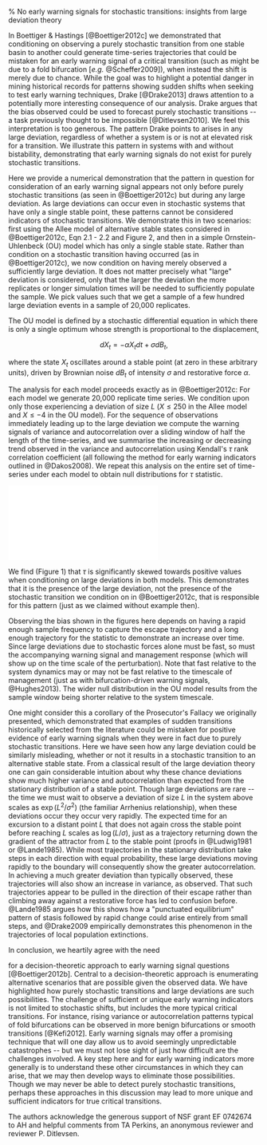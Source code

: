 % No early warning signals for stochastic transitions: insights from large deviation theory

<!-- Intro: recap claims -->
In Boettiger & Hastings [@Boettiger2012c] we demonstrated that
conditioning on observing a purely stochastic transition from one
stable basin to another could generate time-series trajectories that
could be mistaken for an early warning signal of a critical transition
(such as might be due to a fold bifurcation [*e.g.* @Scheffer2009]),
when instead the shift is merely due to chance.  While the goal was to
highlight a potential danger in mining historical records for patterns
showing sudden shifts when seeking to test early warning techniques, Drake
[@Drake2013] draws attention to a potentially more interesting consequence
of our analysis.  Drake argues that the bias observed could be used to
forecast purely stochastic transitions -- a task previously thought to
be impossible [@Ditlevsen2010].  We feel this interpretation is too
generous. The pattern Drake points to arises in any large deviation,
regardless of whether a system is or is not at elevated risk for a
transition. We illustrate this pattern in systems with and without
bistability, demonstrating that early warning signals do not exist for
purely stochastic transitions.

Here we provide a numerical demonstration that the pattern in question
for consideration of an early warning signal appears not only before
purely stochastic transitions (as seen in @Boettiger2012c) but during
any large deviation.  As large deviations can occur even in stochastic
systems that have only a single stable point, these patterns cannot be
considered indicators of stochastic transitions. We demonstrate this in
two scenarios: first using the Allee model of alternative stable states
considered in @Boettiger2012c, Eqn 2.1 - 2.2 and Figure 2, and then in
a simple Ornstein-Uhlenbeck (OU) model which has only a single stable
state.  Rather than condition on a stochastic transition having occurred
(as in @Boettiger2012c), we now condition on having merely observed a
sufficiently large deviation.  It does not matter precisely what "large"
deviation is considered, only that the larger the deviation the more
replicates or longer simulation times will be needed to sufficiently
populate the sample.  We pick values such that we get a sample of a few
hundred large deviation events in a sample of 20,000 replicates.

The OU model is defined by a stochastic differential equation in which
there is only a single optimum whose strength is proportional to the
displacement,

$$ dX_t = - \alpha X_t dt + \sigma dB_t, $$

where the state $X_t$ oscillates around a stable point (at zero in these
arbitrary units), driven by Brownian noise $dB_t$ of intensity $\sigma$
and restorative force $\alpha$.

The analysis for each model proceeds exactly as in @Boettiger2012c:
For each model we generate 20,000 replicate time series.  We condition
upon only those experiencing a deviation of size $L$ ($X \leq 250$ in
the Allee model and $X \leq -4$ in the OU model).  For the sequence of
observations immediately leading up to the large deviation we compute the
warning signals of variance and autocorrelation over a sliding window
of half the length of the time-series, and we summarise the increasing
or decreasing trend observed in the variance and autocorrelation using
Kendall's $\tau$ rank correlation coefficient (all following the method
for early warning indicators outlined in @Dakos2008).  We repeat this
analysis on the entire set of time-series under each model to obtain
null distributions for $\tau$ statistic.


![Figure 1. Histogram shows the frequency the correlation statistic
$\tau$ observed for each warning signal (variance, autocorrelation
coefficient) on the large deviation samples from each model.
Background distribution of all samples show by smooth line (kernel
density estimate).  More positive values of tau are supposed to indicate
a rising indicator which can be a signal of an approaching transition
[@Scheffer2009].   The OU model uses $\alpha = 5$, $\sigma=3.5$,
$t \in (0, 10)$, 2000 replicates, 20,000 sample points each.
Conditionally selected trajectories experiencing a deviation of at
least -4, and analyzed the 1,500 data points prior to the threshold
to determine a warning signal (following @Dakos2008).  (Code at:
https://raw.github.com/cboettig/earlywarning/resubmission/inst/doc/Figure1.Rmd,
data at:
https://raw.github.com/cboettig/earlywarning/resubmission/inst/doc/Figure1.csv 
(Once published, code and data will appear in Dryad via doi: 10.5061/dryad.1dj62)](Figure1.pdf)


We find (Figure 1) that $\tau$ is significantly skewed towards positive
values when conditioning on large deviations in both models. This
demonstrates that it is the presence of the large deviation, not the
presence of the stochastic transition we condition on in @Boettiger2012c,
that is responsible for this pattern (just as we claimed without example
then).

Observing the bias shown in the figures here depends on having a rapid
enough sample frequency to capture the escape trajectory and a long
enough trajectory for the statistic to demonstrate an increase over
time. Since large deviations due to stochastic forces alone must be fast,
so must the accompanying warning signal and management response (which
will show up on the time scale of the perturbation). Note that fast
relative to the system dynamics may or may not be fast relative to the
timescale of management (just as with bifurcation-driven warning signals,
@Hughes2013). The wider null distribution in the OU model results from
the sample window being shorter relative to the system timescale.


One might consider this a corollary  of the Prosecutor's Fallacy
we originally presented, which demonstrated that examples of sudden
transitions historically selected from the literature could be mistaken
for positive evidence of early warning signals when they were in fact
due to purely stochastic transitions.  Here we have seen how any large
deviation could be similarly misleading, whether or not it results
in a stochastic transition to an alternative stable state.  From a
classical result of the large deviation theory one can gain considerable
intuition about why these chance deviations show much higher variance
and autocorrelation than expected from the stationary distribution of
a stable point. Though large deviations are rare -- the time we must
wait to observe a deviation of size $L$ in the system above scales as
$\exp\left(L^2/\sigma^2\right)$ (the familiar Arrhenius relationship),
when these deviations occur they occur very rapidly.  The expected time
for an excursion to a distant point $L$ that does not again cross the
stable point before reaching $L$ scales as $\log(L/\sigma)$, just as
a trajectory returning down the gradient of the attractor from $L$
to the stable point (proofs in @Ludwig1981 or @Lande1985). While
most trajectories in the stationary distribution take steps in each
direction with equal probability, these large deviations moving rapidly
to the boundary will consequently show the greater autocorrelation. In
achieving a much greater deviation than typically observed, these
trajectories will also show an increase in variance, as observed.
That such trajectories appear to be pulled in the direction of their
escape rather than climbing away against a restorative force has led to
confusion before.  @Lande1985 argues how this shows how a "punctuated
equilibrium" pattern of stasis followed by rapid change could arise
entirely from small steps, and @Drake2009 empirically demonstrates this
phenomenon in the trajectories of local population extinctions.

<!-- Conclusion --> In conclusion, we heartily agree with the need
for a decision-theoretic approach to early warning signal questions
[@Boettiger2012b]. Central to a decision-theoretic approach is enumerating
alternative scenarios that are possible given the observed data.  We have
highlighted how purely stochastic transitions and large deviations
are such possibilities.  The challenge of sufficient or unique early
warning indicators is not limited to stochastic shifts, but includes the
more typical critical transitions.  For instance, rising variance or
autocorrelation patterns typical of fold bifurcations can be observed
in more benign bifurcations or smooth transitions [@Kefi2012]. Early
warning signals may offer a promising technique that will one day allow
us to avoid seemingly unpredictable catastrophes -- but we must not lose
sight of just how difficult are the challenges involved. A key step here
and for early warning indicators more generally is to understand these
other circumstances in which they can arise, that we may then develop
ways to eliminate those possibilities.  Though we may never be able to
detect purely stochastic transitions, perhaps these approaches in this
discussion may lead to more unique and sufficient indicators for true
critical transitions.

The authors acknowledge the generous support of NSF grant EF 0742674 to AH and
helpful comments from TA Perkins, an anonymous reviewer and reviewer P. Ditlevsen.

